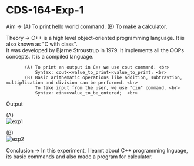 # CDS-164-Exp-1

Aim -> (A) To print hello world command.
       (B) To make a calculator. <br>

Theory ->  C++ is a high level object-oriented programming language. It is also known as "C with class".<br> 
           It was developed by Bjarne Stroustrup in 1979. 
           It  implements all the OOPs concepts. 
           It is a compiled language. <br>
           
           (A) To print an output in C++ we use cout command. <br>
               Syntax: cout<<value_to_print<<value_to_print; <br>    
           (B) Basic arithematic operations like addition, subtravtion, multiplication and division can be performed. <br> 
               To take input from the user, we use "cin" command. <br>
               Syntax: cin>>value_to_be_entered;  <br>
               
Output <br>

(A) <br> 
![exp1](https://github.com/Shloka-Patel/Experiment---1/blob/main/Output_1A.png)

(B) <br> 
![exp2](https://github.com/Shloka-Patel/Experiment---1/blob/main/Output_1B.png)

Conclusion -> In this experiment, I learnt about C++ programming lnguage, its basic commands and also made a program for calculator.  <br> 
              
